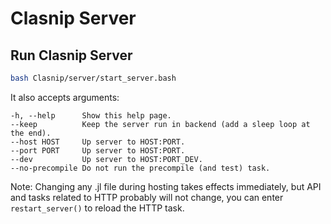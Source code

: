 # Clasnip Server

## Run Clasnip Server

```bash
bash Clasnip/server/start_server.bash
```

It also accepts arguments:
```
-h, --help      Show this help page.
--keep          Keep the server run in backend (add a sleep loop at the end).
--host HOST     Up server to HOST:PORT.
--port PORT     Up server to HOST:PORT.
--dev           Up server to HOST:PORT_DEV.
--no-precompile Do not run the precompile (and test) task.
```

Note: Changing any .jl file during hosting takes effects immediately, but API and tasks related to HTTP probably will not change, you can enter `restart_server()` to reload the HTTP task.
